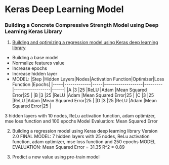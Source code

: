 # Keras Deep Learning Model
### Building a Concrete Compressive Strength Model using Deep Learning Keras Library

1. [Building and optimizing a regression model using Keras deep learning library](https://msyazwan.github.io/Keras-Deep-Learning-Model/Concrete-Strength-Keras)
+ Building a base model
+ Normalize features value
+ Increase epochs
+ Increase hidden layer
+ MODEL: 
|Step |Hidden Layers|Nodes|Activation Function|Optimizer|Loss Function     |Epochs|
|-----|-------------|-----|-------------------|---------|------------------|------|
|A    |3            |25   |ReLU               |Adam     |Mean Squared Error|25    |
|B    |3            |25   |ReLU               |Adam     |Mean Squared Error|25    |
|C    |3            |25   |ReLU               |Adam     |Mean Squared Error|25    |
|D    |3            |25   |ReLU               |Adam     |Mean Squared Error|25    |

3 hidden layers with 10 nodes, ReLu activation function, adam optimizer, mse loss function and 100 epochs
Model Evaluation: Mean Squared Error

2. Building a regression model using Keras deep learning library Version 2.0
FINAL MODEL: 7 hidden layers with 25 nodes, ReLu activation function, adam optimizer, mse loss function and 250 epochs
MODEL EVALUATION: Mean Squared Error = 31.35 R^2 = 0.89

3. Predict a new value using pre-train model

